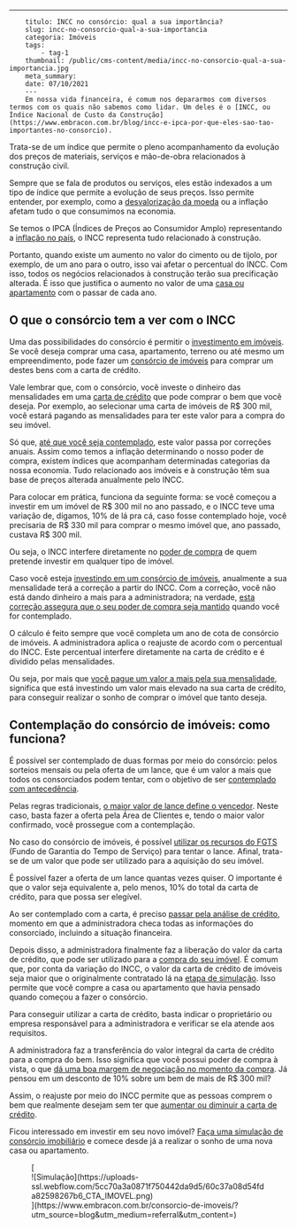 ---
        titulo: INCC no consórcio: qual a sua importância?
        slug: incc-no-consorcio-qual-a-sua-importancia
        categoria: Imóveis
        tags:
            - tag-1
        thumbnail: /public/cms-content/media/incc-no-consorcio-qual-a-sua-importancia.jpg
        meta_summary: 
        date: 07/10/2021
        ---
        Em nossa vida financeira, é comum nos depararmos com diversos termos com os quais não sabemos como lidar. Um deles é o [INCC, ou Índice Nacional de Custo da Construção](https://www.embracon.com.br/blog/incc-e-ipca-por-que-eles-sao-tao-importantes-no-consorcio).

Trata-se de um índice que permite o pleno acompanhamento da evolução dos preços de materiais, serviços e mão-de-obra relacionados à construção civil.

Sempre que se fala de produtos ou serviços, eles estão indexados a um tipo de índice que permite a evolução de seus preços. Isso permite entender, por exemplo, como a [desvalorização da moeda](https://www.embracon.com.br/blog/entenda-como-a-variacao-da-moeda-estrangeira-pode-impactar-sua-vida) ou a inflação afetam tudo o que consumimos na economia.

Se temos o IPCA (Índices de Preços ao Consumidor Amplo) representando a [inflação no país](https://www.embracon.com.br/blog/entenda-a-importancia-da-taxa-selic-e-da-inflacao), o INCC representa tudo relacionado à construção.

Portanto, quando existe um aumento no valor do cimento ou de tijolo, por exemplo, de um ano para o outro, isso vai afetar o percentual do INCC. Com isso, todos os negócios relacionados à construção terão sua precificação alterada. É isso que justifica o aumento no valor de uma [casa ou apartamento](https://www.embracon.com.br/blog/casa-ou-apartamento-qual-a-melhor-escolha-para-voce) com o passar de cada ano.

O que o consórcio tem a ver com o INCC 
---------------------------------------

Uma das possibilidades do consórcio é permitir o [investimento em imóveis](https://www.embracon.com.br/blog/investir-em-imoveis-onde-comecar). Se você deseja comprar uma casa, apartamento, terreno ou até mesmo um empreendimento, pode fazer um [consórcio de imóveis](https://www.embracon.com.br/blog/como-funciona-consorcio-de-imoveis) para comprar um destes bens com a carta de crédito.

Vale lembrar que, com o consórcio, você investe o dinheiro das mensalidades em uma [carta de crédito](https://www.embracon.com.br/blog/tudo-o-que-voce-precisa-saber-sobre-a-carta-de-credito-de-consorcios) que pode comprar o bem que você deseja. Por exemplo, ao selecionar uma carta de imóveis de R$ 300 mil, você estará pagando as mensalidades para ter este valor para a compra do seu imóvel.

Só que, [até que você seja contemplado](https://www.embracon.com.br/blog/saiba-o-que-fazer-quando-for-contemplado-no-consorcio), este valor passa por correções anuais. Assim como temos a inflação determinando o nosso poder de compra, existem índices que acompanham determinadas categorias da nossa economia. Tudo relacionado aos imóveis e à construção têm sua base de preços alterada anualmente pelo INCC.

Para colocar em prática, funciona da seguinte forma: se você começou a investir em um imóvel de R$ 300 mil no ano passado, e o INCC teve uma variação de, digamos, 10% de lá pra cá, caso fosse contemplado hoje, você precisaria de R$ 330 mil para comprar o mesmo imóvel que, ano passado, custava R$ 300 mil.

Ou seja, o INCC interfere diretamente no [poder de compra](https://www.embracon.com.br/blog/saiba-quais-sao-os-pontos-positivos-e-negativos-de-pagar-a-vista-e-parcelado) de quem pretende investir em qualquer tipo de imóvel.

Caso você esteja [investindo em um consórcio de imóveis](https://www.embracon.com.br/blog/6-coisas-contratar-consorcio-de-imoveis), anualmente a sua mensalidade terá a correção a partir do INCC. Com a correção, você não está dando dinheiro a mais para a administradora; na verdade, [esta correção assegura que o seu poder de compra seja mantido](https://www.embracon.com.br/blog/reajuste-do-consorcio-entenda) quando você for contemplado.

O cálculo é feito sempre que você completa um ano de cota de consórcio de imóveis. A administradora aplica o reajuste de acordo com o percentual do INCC. Este percentual interfere diretamente na carta de crédito e é dividido pelas mensalidades.

Ou seja, por mais que [você pague um valor a mais pela sua mensalidade](https://www.embracon.com.br/blog/qual-o-valor-ideal-da-parcela-mensal-de-um-consorcio), significa que está investindo um valor mais elevado na sua carta de crédito, para conseguir realizar o sonho de comprar o imóvel que tanto deseja.

Contemplação do consórcio de imóveis: como funciona? 
-----------------------------------------------------

É possível ser contemplado de duas formas por meio do consórcio: pelos sorteios mensais ou pela oferta de um lance, que é um valor a mais que todos os consorciados podem tentar, com o objetivo de ser [contemplado com antecedência](https://www.embracon.com.br/blog/antecipar-parcelas-do-consorcio-vale-a-pena).

Pelas regras tradicionais, [o maior valor de lance define o vencedor](https://www.embracon.com.br/blog/como-fazer-oferta-de-lance-em-consorcio). Neste caso, basta fazer a oferta pela Área de Clientes e, tendo o maior valor confirmado, você prossegue com a contemplação.

No caso do consórcio de imóveis, é possível [utilizar os recursos do FGTS](https://www.embracon.com.br/blog/5-passos-para-voce-usar-o-fgts-no-consorcio-imobiliario) (Fundo de Garantia do Tempo de Serviço) para tentar o lance. Afinal, trata-se de um valor que pode ser utilizado para a aquisição do seu imóvel.

É possível fazer a oferta de um lance quantas vezes quiser. O importante é que o valor seja equivalente a, pelo menos, 10% do total da carta de crédito, para que possa ser elegível.

Ao ser contemplado com a carta, é preciso [passar pela análise de crédito](https://www.embracon.com.br/blog/como-funciona-a-analise-de-credito-no-consorcio), momento em que a administradora checa todas as informações do consorciado, incluindo a situação financeira.

Depois disso, a administradora finalmente faz a liberação do valor da carta de crédito, que pode ser utilizado para a [compra do seu imóvel](https://www.embracon.com.br/blog/8-dicas-compra-primeiro-imovel). É comum que, por conta da variação do INCC, o valor da carta de crédito de imóveis seja maior que o originalmente contratado lá na [etapa de simulação](https://www.embracon.com.br/blog/simulacao-de-consorcio). Isso permite que você compre a casa ou apartamento que havia pensado quando começou a fazer o consórcio.

Para conseguir utilizar a carta de crédito, basta indicar o proprietário ou empresa responsável para a administradora e verificar se ela atende aos requisitos.

A administradora faz a transferência do valor integral da carta de crédito para a compra do bem. Isso significa que você possui poder de compra à vista, o que [dá uma boa margem de negociação no momento da compra](https://www.embracon.com.br/blog/4-dicas-para-conseguir-uma-boa-negociacao-na-hora-de-adquirir-o-seu-bem). Já pensou em um desconto de 10% sobre um bem de mais de R$ 300 mil?

Assim, o reajuste por meio do INCC permite que as pessoas comprem o bem que realmente desejam sem ter que [aumentar ou diminuir a carta de crédito](https://www.embracon.com.br/conhecaoconsorcio/minha-cota-foi-contemplada-posso-aumentar-ou-reduzir-o-valor-do-meu-credito).

Ficou interessado em investir em seu novo imóvel? [Faça uma simulação de consórcio imobiliário](https://www.embracon.com.br/consorcio-de-imoveis) e comece desde já a realizar o sonho de uma nova casa ou apartamento.

<figure class="w-richtext-figure-type-image w-richtext-align-center">[<div>![Simulação](https://uploads-ssl.webflow.com/5cc70a3a0871f750442da9d5/60c37a08d54fda82598267b6_CTA_IMOVEL.png)</div>](https://www.embracon.com.br/consorcio-de-imoveis/?utm_source=blog&utm_medium=referral&utm_content=)</figure>
        